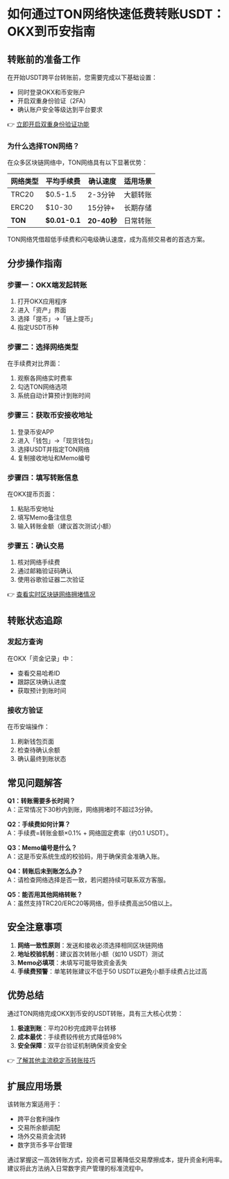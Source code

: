 # 如何通过TON网络快速低费转账USDT：OKX到币安指南

## 转账前的准备工作

在开始USDT跨平台转账前，您需要完成以下基础设置：
- 同时登录OKX和币安账户
- 开启双重身份验证（2FA）
- 确认账户安全等级达到平台要求

👉 [立即开启双重身份验证功能](https://bit.ly/okx_welcome)

### 为什么选择TON网络？
在众多区块链网络中，TON网络具有以下显著优势：

| 网络类型 | 平均手续费 | 确认速度 | 适用场景 |
|---------|------------|----------|----------|
| TRC20   | $0.5-1.5   | 2-3分钟  | 大额转账 |
| ERC20   | $10-30     | 15分钟+  | 长期存储 |
| **TON** | **$0.01-0.1** | **20-40秒** | 日常转账 |

TON网络凭借超低手续费和闪电级确认速度，成为高频交易者的首选方案。

## 分步操作指南

### 步骤一：OKX端发起转账
1. 打开OKX应用程序
2. 进入「资产」界面
3. 选择「提币」→「链上提币」
4. 指定USDT币种

### 步骤二：选择网络类型
在手续费对比界面：
1. 观察各网络实时费率
2. 勾选TON网络选项
3. 系统自动计算预计到账时间

### 步骤三：获取币安接收地址
1. 登录币安APP
2. 进入「钱包」→「现货钱包」
3. 选择USDT并指定TON网络
4. 复制接收地址和Memo编号

### 步骤四：填写转账信息
在OKX提币页面：
1. 粘贴币安地址
2. 填写Memo备注信息
3. 输入转账金额（建议首次测试小额）

### 步骤五：确认交易
1. 核对网络手续费
2. 通过邮箱验证码确认
3. 使用谷歌验证器二次验证

👉 [查看实时区块链网络拥堵情况](https://bit.ly/okx_welcome)

## 转账状态追踪

### 发起方查询
在OKX「资金记录」中：
- 查看交易哈希ID
- 跟踪区块确认进度
- 获取预计到账时间

### 接收方验证
在币安端操作：
1. 刷新钱包页面
2. 检查待确认余额
3. 确认最终到账状态

## 常见问题解答

**Q1：转账需要多长时间？**  
A：正常情况下30秒内到账，网络拥堵时不超过3分钟。

**Q2：手续费如何计算？**  
A：手续费=转账金额×0.1% + 网络固定费率（约0.1 USDT）。

**Q3：Memo编号是什么？**  
A：这是币安系统生成的校验码，用于确保资金准确入账。

**Q4：转账后未到账怎么办？**  
A：请检查网络选择是否一致，若问题持续可联系双方客服。

**Q5：能否用其他网络转账？**  
A：虽然支持TRC20/ERC20等网络，但手续费高出50倍以上。

## 安全注意事项

1. **网络一致性原则**：发送和接收必须选择相同区块链网络
2. **地址校验机制**：建议首次转账小额（如10 USDT）测试
3. **Memo必填项**：未填写可能导致资金丢失
4. **手续费预警**：单笔转账建议不低于50 USDT以避免小额手续费占比过高

## 优势总结

通过TON网络完成OKX到币安的USDT转账，具有三大核心优势：
1. **极速到账**：平均20秒完成跨平台转移
2. **成本最优**：手续费较传统方式降低98%
3. **安全保障**：双平台验证机制确保资金安全

👉 [了解其他主流稳定币转账技巧](https://bit.ly/okx_welcome)

## 扩展应用场景

该转账方案适用于：
- 跨平台套利操作
- 交易所余额调配
- 场外交易资金流转
- 数字货币多平台管理

通过掌握这一高效转账方式，投资者可显著降低交易摩擦成本，提升资金利用率。建议将此方法纳入日常数字资产管理的标准流程中。
